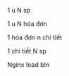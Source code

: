 <!-- nest g resource   report -->
<!-- touch    -->


<!--@i -->

1 u
N sp

1 u
N hóa đơn

1 hóa đơn
n chi tiết

1 chi tiết
N sp




<!--@  -->



<!-- tct? -->
<!-- user=api=tct -->
<!-- Status null k đc .. -->


<!-- đơn vị biến -->
<!-- string dto... -->




<!-- guard -->

 
<!--@  -->
<!-- Luôn cần đăng nhập -->
<!-- Không rest  -->
<!-- UsbTokenn stting Vui lòng ký số -->
<!-- @ApiTags('Dịch vụ quản lý người dùng') -->
 

<!--@  -->
<!--@  -->
<!--@  -->
<!--@  -->

Nginx load bln




<!-- validation -->
<!-- len name -->
<!-- len passs -->
<!-- init -->

<!-- createdAt: Date; -->
<!-- updatedAt: Date; -->
<!-- deletedAt: Date; -->

<!-- + verifyTaxPayerBank() -->
<!-- + verifyTaxPayerAddress() -->



<!-- Factory -->
<!-- AR -->
<!-- xóa  this.logger.  payload hoặc event -->

<!-- Domain service bị sai -->